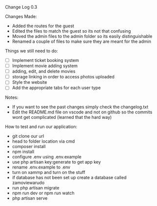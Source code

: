 Change Log 0.3

Changes Made:
- Added the routes for the guest 
- Edited the files to match the guest so its not that confusing
- Moved the admin files to the admin folder so its easily distinguishable
- Renamed a couple of files to make sure they are meant for the admin

Things we still need to do:
- [ ] Implement ticket booking system
- [ ] Implement movie adding system
- [ ] adding, edit, and delete movies
- [ ] storage linking in order to access photos uploaded
- [ ] Style the website
- [ ] Add the appropriate tabs for each user type

Notes:
- If you want to see the past changes simply check the changelog.txt 
- Edit the README.md file on vscode and not on github so the commits wont get complicated (learned that the hard way)

How to test and run our application:
- git clone our url
- head to folder location via cmd
- composer install
- npm install
- configure .env using .env.example
- use php artisan key:generate to get app key
- rename .env.example to .env
- turn on xammp and turn on the stuff
- if database has not been set up create a database called zamoviewarudo
- run php artisan migrate
- npm run dev or npm run watch
- php artisan serve
    
